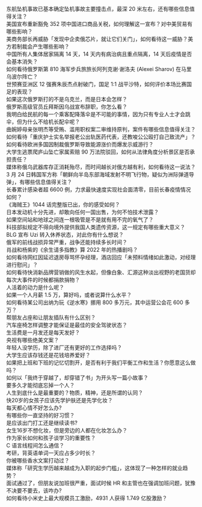 东航坠机事故已基本确定坠机事故主要撞击点，最深 20 米左右，还有哪些信息值得关注？  
美国宣布重新豁免 352 项中国进口商品关税，如何理解这一宣布？对中美贸易有哪些影响？  
美商务部长再威胁「发现中企卖俄芯片，就让它们关门」，如何看待这一威胁？美方若制裁会产生哪些影响？  
中国所有人集体居家隔离 14 天，14 天内有病治病且重点隔离，14 天后疫情是否会基本消失？  
如何看待俄罗斯第 810 海军步兵旅旅长阿列克谢·谢洛夫 (Alexei Sharov) 在马里乌波尔阵亡？  
世预赛亚洲区 12 强赛朱辰杰点射破门，国足 1:1 战平沙特，如何评价本场比赛国足的表现？  
如果这次俄罗斯打的不是乌克兰，而是日本会怎样？  
俄罗斯高级官员丘拜斯因乌战宣布辞职，你怎么看？  
我明白给民航的每一个乘客配降落伞是不可能的事情，因为只有专业人士才会跳伞，但为什么不给机长配伞呢？  
曲婉婷母亲张明杰等受贿、滥用职权案二审维持原判，案件有哪些信息值得关注？  
如何看待「重庆护士实名举报老公出轨医药代表，还教唆公公殴打自己致流产」？  
如何看待欧洲多国因制裁俄罗斯导致能源涨价而爆发示威游行？  
大学生逃票爬庐山坠亡家属索赔 90 万法院驳回，如何从法律角度分析景区是否承担责任？  
媒体称俄乌武器库存正消耗殆尽，而时间越长对俄方越有利，如何看待这一说法？  
3 月 24 日韩国军方称「朝鲜向半岛东部海域发射不明飞行物，疑似为洲际弹道导弹」，有哪些信息值得关注？  
长春累计感染者超 6600 例，力求最快速度实现社会面清零，目前长春疫情情况如何？  
《海贼王》1044 话完整版已出，你的感受如何？  
日本发动机十分先进，却敢向任何一国出售，为何不怕技术泄露？  
如果空间站和地球之间连一根吸管是不是就有用不完的氧气了？  
科技部拟规定不得向境外提供我国人类遗传资源，这一规定有哪些重大意义？  
BLG 宣布 Uzi 转入休养状态，对此你有什么想说？  
俄军的前线战损异常严重，战争还能持续多长时间？  
肖战和杨紫的《余生请多指教》算 2022 年的热播剧吗？  
如何看待网红因延迟退房辱骂怀孕经理，酒店回应「未预料情绪如此激动，对经理进行慰问」？  
如何看待快消新品牌营销做的风生水起，但像白象、汇源这种淡出视野的老国货却每次大事件的时候都捐款捐物？  
人活着的动力是什么呢？  
如果一个人月薪 1.5 万，算好吗，或者说算什么水平？  
如何看待某公司出纳为玩《逆水寒》挪用 800 多万元，其中运营公会花 600 多万？  
帮朋友占座和让朋友插队有什么区别？  
汽车座椅怎样调整才能保证是最佳的安全驾驶状态？  
生活费是一月发还是每天发好？  
央视有哪些绝美文案？  
年轻人没学历，除了进厂还有更好的工作选择吗？  
大学生应该存钱还是花钱培养爱好？  
如果把上班和下班的记忆切割开，是否有利于我们平衡工作和生活？你愿意这么做吗？  
如何以「我终于穿越了，却穿错了书」为开头写一篇小故事？  
要多久才能彻底忘掉一个人？  
人生到底什么是最重要的？物质，精神，还是所谓的认同？  
快20岁的女孩子应该先学护肤还是先学化妆？  
每天都心情不好怎么办?  
有哪些你一直坚持的好习惯？  
是应该出门打工还是继续读书?  
女生16岁不想化妆，但是旁边的人都在化妆怎么办？  
作为家长如何和孩子谈学习的重要性？  
C 语言线程间怎么通信？  
考研，背英语单词一天应占多少时长？  
你被哪些香水文案打动过？  
媒体称「研究生学历越来越成为入职的起步门槛」，这体现了一种怎样的就业趋势？  
面试通过了，但朋友说加班很严重，面试时候 HR 和主管也在强调加班问题，犹豫不决要不要去，该咋办?  
如何看待小米史上最大规模员工激励，4931 人获得 1.749 亿股激励？  
